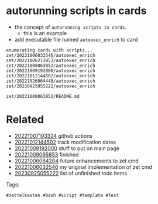 # autorunning scripts in cards

- the concept of `autorunning scripts in cards`.
  - this is an example
- add executable file named `autoexec_enrich` to card

```
enumerating cards with scripts...
zet/20221006032546/autoexec_enrich
zet/20221006213953/autoexec_enrich
zet/20221008063052/autoexec_enrich
zet/20221009192000/autoexec_enrich
zet/20221012144502/autoexec_enrich
zet/20221026064448/autoexec_enrich
zet/20230925055222/autoexec_enrich
```

` zet/20221008063052/README.md `

# Related

- [20221007193324](/zet/20221007193324/README.md) github actions
- [20221012144502](/zet/20221012144502/README.md) track modification dates
- [20221009192000](/zet/20221009192000/README.md) stuff to put on main page
- [20221009095853](/zet/20221009095853/README.md) finished
- [20221006084204](/zet/20221006084204/README.md) future enhancements to zet cmd
- [20221006032546](/zet/20221006032546/README.md) my original implementation of zet cmd
- [20230925055222](/zet/20230925055222/README.md) list of unfinished todo items

Tags:

    #zettelkasten #bash #script #template #test
